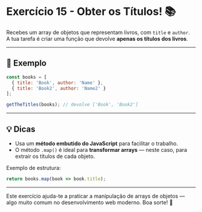 # Exercício 15 - Obter os Títulos! 📚

Recebes um array de objetos que representam livros, com `title` e `author`.  
A tua tarefa é criar uma função que devolve **apenas os títulos dos livros**.

---

## 🧪 Exemplo

```javascript
const books = [
  { title: 'Book', author: 'Name' },
  { title: 'Book2', author: 'Name2' }
];

getTheTitles(books); // devolve ['Book', 'Book2']
```

---

## 💡 Dicas

- Usa um **método embutido do JavaScript** para facilitar o trabalho.
- O método `.map()` é ideal para **transformar arrays** — neste caso, para extrair os títulos de cada objeto.

Exemplo de estrutura:
```javascript
return books.map(book => book.title);
```

---

Este exercício ajuda-te a praticar a manipulação de arrays de objetos — algo muito comum no desenvolvimento web moderno. Boa sorte! 🚀
